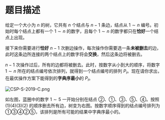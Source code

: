 
# 题目描述

给定一个大小为 $n$ 的树，它共有 $n$ 个结点与 $n − 1$ 条边，结点从 $1 \sim n$ 编号。初始时每个结点上都有一个 $1 \sim n$ 的数字，且每个 $1 \sim n$ 的数字都只在**恰好**一个结点上出现。

接下来你需要进行**恰好** $n − 1$ 次删边操作，每次操作你需要选一条**未被删去**的边，此时这条边所连接的两个结点上的数字将会**交换**，然后这条边将被删去。

$n − 1$ 次操作过后，所有的边都将被删去。此时，按数字从小到大的顺序，将数字 $1 \sim n$ 所在的结点编号依次排列，就得到一个结点编号的排列 $P_i$。现在请你求出，在最优操作方案下能得到的**字典序最小**的 $P_i$。

![CSP-S-2019-C.png](/source/loj/3210/img/aHR0cHM6Ly9sb2otaW1nLnVweXVuLm1lbmNpLm1lbXNldDAuY24vMjAxOS8xMi8yMi81ZGZmMWUxZGIwNDJiLnBuZw==.png)
<!-- ![tree1.png](/source/loj/3210/img/aHR0cHM6Ly9sb2otaW1nLnVweXVuLm1lbmNpLm1lbXNldDAuY24vMjAxOS8xMS8xNi81ZGNmZWQzMDQ0NWIyLnBuZw==.png) -->

如左图，蓝圈中的数字 $1 \sim 5$ 一开始分别在结点 ②、①、③、⑤、④。按照 (1)(4)(3)(2) 的顺序删去所有边，树变为右图。按数字顺序得到的结点编号排列为 ①③④②⑤，该排列是所有可能的结果中字典序最小的。

<!--![tree2.png](/source/loj/3210/img/aHR0cHM6Ly9sb2otaW1nLnVweXVuLm1lbmNpLm1lbXNldDAuY24vMjAxOS8xMS8xNi81ZGNmZWQzMGFlZTMyLnBuZw==.png)>

# 输入格式

从文件 `tree.in` 中读入数据。

**本题输入包含多组测试数据**。

第一行一个正整数 $T$，表示数据组数。

对于每组测试数据：

第一行一个整数 $n$，表示树的大小。

第二行 $n$ 个整数，第 $i$（$1 \le i \le n$）个整数表示数字 $i$ 初始时所在的结点编号。

接下来 $n − 1$ 行每行两个整数 $x, y$，表示一条连接 $x$ 号结点与 $y$ 号结点的边。

# 输出格式

输出到文件 `tree.out` 中。

对于每组测试数据，输出一行共 $n$ 个用空格隔开的整数，表示最优操作方案下所能得到的字典序最小的 $P_i$。

# 样例

#### 样例输入 1
```plain
4
5
2 1 3 5 4
1 3
1 4
2 4
4 5
5
3 4 2 1 5
1 2
2 3
3 4
4 5
5
1 2 5 3 4
1 2
1 3
1 4
1 5
10
1 2 3 4 5 7 8 9 10 6
1 2
1 3
1 4
1 5
5 6
6 7
7 8
8 9
9 10
```
#### 样例输出 1
```plain
1 3 4 2 5
1 3 5 2 4
2 3 1 4 5
2 3 4 5 6 1 7 8 9 10
```
#### 样例 2
详见附加文件 `tree2.in/ans`。

# 数据范围与提示

| 测试点编号  |    $n\le $     |         特殊性质          |
| :---------: | :------------: | :-----------------------: |
|  $1\sim 2$  |      $10$      |            无             |
|  $3\sim 4$  |     $160$      |     树的形态是一条链      |
|  $5\sim 7$  | $2\times 10^3$ |     树的形态是一条链      |
|  $8\sim 9$  |     $160$      | 存在度数为 $n − 1$ 的结点 |
| $10\sim 12$ | $2\times 10^3$ | 存在度数为 $n − 1$ 的结点 |
| $13\sim 16$ |     $160$      |            无             |
| $17\sim 20$ | $2\times 10^3$ |            无             |

对于所有测试点：$1 \le T \le 10$，保证给出的是一个树。

